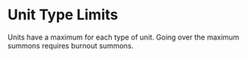 # Unit Type Limits

Units have a maximum for each type of unit. Going over the maximum summons requires burnout summons.